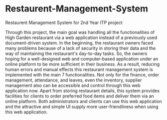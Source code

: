 # Restaurent-Management-System
Restaurent Management System for  2nd Year ITP project

Through this project, the main goal was handling all the functionalities of High Garden restaurant via a web application instead of a previously used document-driven system. In the beginning, the restaurant owners faced many problems because of a lack of security in storing their data and the way of maintaining the restaurant's day-to-day tasks. So, the owners hoping for a well-designed web and computer-based application under an online platform to be more sufficient in their business. As a result, reducing human errors and manual effects this restaurant management system is implemented with the main 7 functionalities. Not only for the finance, order management, attendance, and leaves, even the inventory, supplier management also can be accessible and control through this web application now. Apart from storing restaurant details, this system provides facilities for clients to order preferred food items and deliver them via an online platform. Both administrators and clients can use this web application and the attractive and simple UI supply more user-friendliness when using this web application.
